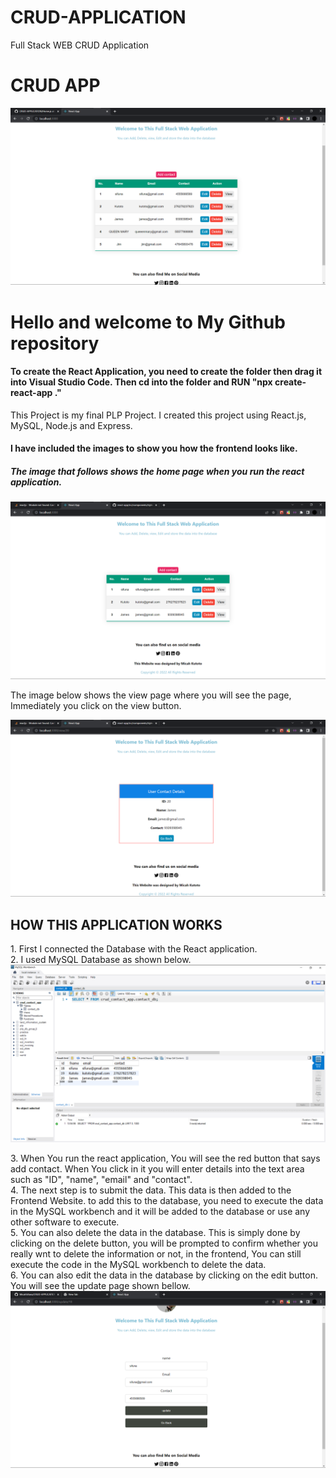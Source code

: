 # CRUD-APPLICATION
Full Stack WEB CRUD Application
<h1>CRUD APP</h1>
<img src="Screenshot (299).png" alt="">

<h1>Hello and welcome to My Github repository</h1>
    <h4>
        To create the React Application, you need to create the folder then drag
        it into Visual Studio Code. Then cd into the folder and RUN "npx create-react-app ."
    </h4>
    <p>
        This Project is my final PLP Project.
        I created this project using React.js, MySQL, Node.js and Express.
    </p>
    <h4>I have included the images to show you how the frontend looks like.</h4>
    <h5>
        The image that follows shows the home page when you run the react application.
    </h5>
    <img src="https://github.com/MicahSifuna/CRUD-APPLICATION/blob/main/Screenshot%20(292).png" alt="">
    <p>The image below shows the view page where you will see the page, Immediately
        you click on the view button.
    </p>
    <img src="https://github.com/MicahSifuna/CRUD-APPLICATION/blob/main/Screenshot%20(291).png" alt="">
    <h2>HOW THIS APPLICATION WORKS</h2>
    <div>
        1. First I connected the Database with the React application.
        <br>
        2. I used MySQL Database as shown below.
        <img src="https://github.com/MicahSifuna/CRUD-APPLICATION/blob/main/Screenshot%20(293).png" alt="">
        <p>
            3. When You run the react application, You will see the red button that says add contact. When You click in it
            you will enter details into the text area such as "ID", "name", "email" and "contact".
        <br>
            4. The next step is to submit the data. This data is then added to the Frontend Website. to add this to the database,
            you need to execute the data in the MySQL workbench and it will be added to the database or use any other software to execute.
            <br>
            5. You can also delete the data in the database. This is simply done by clicking
            on the delete button, you will be prompted to confirm whether you really wnt to delete the information or not, in the frontend,
            You can still execute the code in the MySQL workbench to delete the data.
            <br>
            6. You can also edit the data in the database by clicking on the edit button. You will see the update page shown bellow.
            <br>
            <img src="https://github.com/MicahSifuna/CRUD-APPLICATION/blob/main/Screenshot%20(300).png" alt="">
        </p>
    </div>
